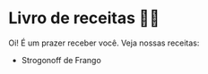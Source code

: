 # Livro de receitas :woman_cook:

Oi! É um prazer receber você. Veja nossas receitas:

- Strogonoff de Frango
